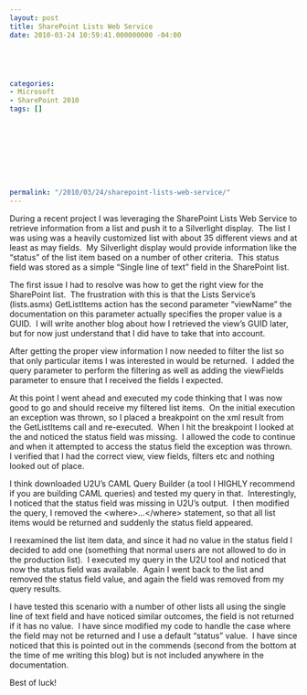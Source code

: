```yaml
---
layout: post
title: SharePoint Lists Web Service
date: 2010-03-24 10:59:41.000000000 -04:00





categories:
- Microsoft
- SharePoint 2010
tags: []

  


  
  
  
  
  
permalink: "/2010/03/24/sharepoint-lists-web-service/"
---
```

During a recent project I was leveraging the SharePoint Lists Web Service to retrieve information from a list and push it to a Silverlight display.&nbsp; The list I was using was a heavily customized list with about 35 different views and at least as may fields.&nbsp; My Silverlight display would provide information like the “status” of the list item based on a number of other criteria.&nbsp; This status field was stored as a simple “Single line of text” field in the SharePoint list.

The first issue I had to resolve was how to get the right view for the SharePoint list.&nbsp; The frustration with this is that the Lists Service’s (lists.asmx) GetListItems action has the second parameter “viewName” the documentation on this parameter actually specifies the proper value is a GUID.&nbsp; I will write another blog about how I retrieved the view’s GUID later, but for now just understand that I did have to take that into account.

After getting the proper view information I now needed to filter the list so that only particular items I was interested in would be returned.&nbsp; I added the query parameter to perform the filtering as well as adding the viewFields parameter to ensure that I received the fields I expected.

At this point I went ahead and executed my code thinking that I was now good to go and should receive my filtered list items.&nbsp; On the initial execution an exception was thrown, so I placed a breakpoint on the xml result from the GetListItems call and re-executed.&nbsp; When I hit the breakpoint I looked at the and noticed the status field was missing.&nbsp; I allowed the code to continue and when it attempted to access the status field the exception was thrown.&nbsp; I verified that I had the correct view, view fields, filters etc and nothing looked out of place.

I think downloaded U2U’s CAML Query Builder (a tool I HIGHLY recommend if you are building CAML queries) and tested my query in that.&nbsp; Interestingly, I noticed that the status field was missing in U2U’s output.&nbsp; I then modified the query, I removed the \<where\>…\</where\> statement, so that all list items would be returned and suddenly the status field appeared.

I reexamined the list item data, and since it had no value in the status field I decided to add one (something that normal users are not allowed to do in the production list).&nbsp; I executed my query in the U2U tool and noticed that now the status field was available.&nbsp; Again I went back to the list and removed the status field value, and again the field was removed from my query results.

I have tested this scenario with a number of other lists all using the single line of text field and have noticed similar outcomes, the field is not returned if it has no value.&nbsp; I have since modified my code to handle the case where the field may not be returned and I use a default “status” value.&nbsp; I have since noticed that this is pointed out in the commends (second from the bottom at the time of me writing this blog) but is not included anywhere in the documentation.

Best of luck!

